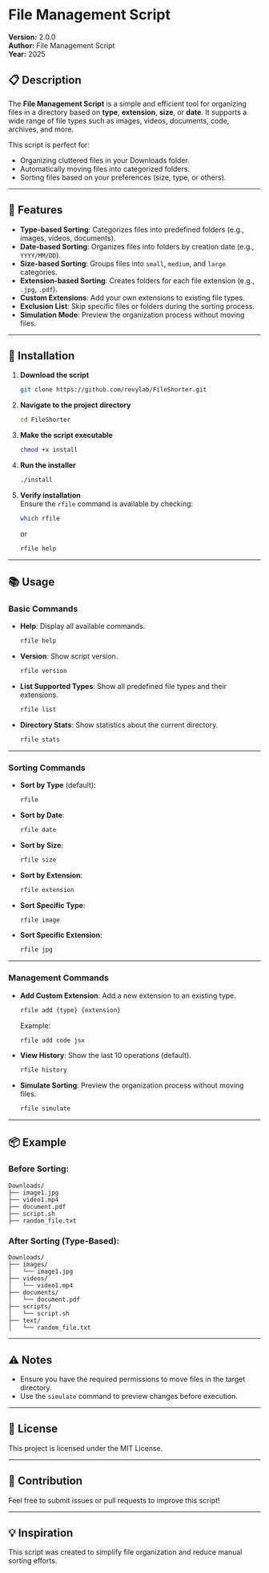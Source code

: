 # File Management Script  

**Version:** 2.0.0  
**Author:** File Management Script  
**Year:** 2025  

## 📋 Description  
The **File Management Script** is a simple and efficient tool for organizing files in a directory based on **type**, **extension**, **size**, or **date**. It supports a wide range of file types such as images, videos, documents, code, archives, and more.  

This script is perfect for:  
- Organizing cluttered files in your Downloads folder.  
- Automatically moving files into categorized folders.  
- Sorting files based on your preferences (size, type, or others).  

---

## 🚀 Features  
- **Type-based Sorting**: Categorizes files into predefined folders (e.g., images, videos, documents).  
- **Date-based Sorting**: Organizes files into folders by creation date (e.g., `YYYY/MM/DD`).  
- **Size-based Sorting**: Groups files into `small`, `medium`, and `large` categories.  
- **Extension-based Sorting**: Creates folders for each file extension (e.g., `.jpg`, `.pdf`).  
- **Custom Extensions**: Add your own extensions to existing file types.  
- **Exclusion List**: Skip specific files or folders during the sorting process.  
- **Simulation Mode**: Preview the organization process without moving files.  

---

## 🚀 Installation  

1. **Download the script**    
   ```bash
   git clone https://github.com/revylab/FileShorter.git
   ```

2. **Navigate to the project directory**  
   ```bash
   cd FileShorter
   ```

3. **Make the script executable**  
   ```bash
   chmod +x install
   ```

4. **Run the installer**  
   ```bash
   ./install
   ```

5. **Verify installation**  
   Ensure the `rfile` command is available by checking:  
   ```bash
   which rfile
   ```
   or
   ```bash
   rfile help
   ```

---

## 📚 Usage  

### Basic Commands  
- **Help**: Display all available commands.  
  ```bash
  rfile help
  ```  

- **Version**: Show script version.  
  ```bash
  rfile version
  ```  

- **List Supported Types**: Show all predefined file types and their extensions.  
  ```bash
  rfile list
  ```  

- **Directory Stats**: Show statistics about the current directory.  
  ```bash
  rfile stats
  ```  

---

### Sorting Commands  
- **Sort by Type** (default):  
  ```bash
  rfile
  ```  

- **Sort by Date**:  
  ```bash
  rfile date
  ```  

- **Sort by Size**:  
  ```bash
  rfile size
  ```  

- **Sort by Extension**:  
  ```bash
  rfile extension
  ```  

- **Sort Specific Type**:  
  ```bash
  rfile image
  ```  

- **Sort Specific Extension**:  
  ```bash
  rfile jpg
  ```  

---

### Management Commands  
- **Add Custom Extension**: Add a new extension to an existing type.  
  ```bash
  rfile add {type} {extension}
  ```  
  Example:  
  ```bash
  rfile add code jsx
  ```  

- **View History**: Show the last 10 operations (default).  
  ```bash
  rfile history
  ```  

- **Simulate Sorting**: Preview the organization process without moving files.  
  ```bash
  rfile simulate
  ```  

---

## 📦 Example  

### Before Sorting:  
```plaintext
Downloads/
├── image1.jpg
├── video1.mp4
├── document.pdf
├── script.sh
├── random_file.txt
```  

### After Sorting (Type-Based):  
```plaintext
Downloads/
├── images/
│   └── image1.jpg
├── videos/
│   └── video1.mp4
├── documents/
│   └── document.pdf
├── scripts/
│   └── script.sh
├── text/
│   └── random_file.txt
```  

---

## ⚠️ Notes  
- Ensure you have the required permissions to move files in the target directory.  
- Use the `simulate` command to preview changes before execution.  

---

## 📜 License  
This project is licensed under the MIT License.  

---

## 🤝 Contribution  
Feel free to submit issues or pull requests to improve this script!  

---

## 💡 Inspiration  
This script was created to simplify file organization and reduce manual sorting efforts.  
